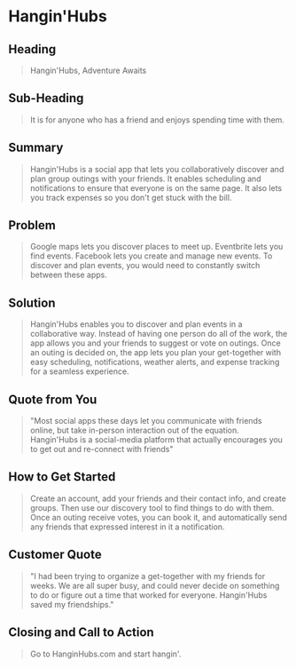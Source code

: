 # Hangin'Hubs #

<!-- 
> This material was originally posted [here](http://www.quora.com/What-is-Amazons-approach-to-product-development-and-product-management). It is reproduced here for posterities sake.

There is an approach called "working backwards" that is widely used at Amazon. They work backwards from the customer, rather than starting with an idea for a product and trying to bolt customers onto it. While working backwards can be applied to any specific product decision, using this approach is especially important when developing new products or features.

For new initiatives a product manager typically starts by writing an internal press release announcing the finished product. The target audience for the press release is the new/updated product's customers, which can be retail customers or internal users of a tool or technology. Internal press releases are centered around the customer problem, how current solutions (internal or external) fail, and how the new product will blow away existing solutions.

If the benefits listed don't sound very interesting or exciting to customers, then perhaps they're not (and shouldn't be built). Instead, the product manager should keep iterating on the press release until they've come up with benefits that actually sound like benefits. Iterating on a press release is a lot less expensive than iterating on the product itself (and quicker!).

If the press release is more than a page and a half, it is probably too long. Keep it simple. 3-4 sentences for most paragraphs. Cut out the fat. Don't make it into a spec. You can accompany the press release with a FAQ that answers all of the other business or execution questions so the press release can stay focused on what the customer gets. My rule of thumb is that if the press release is hard to write, then the product is probably going to suck. Keep working at it until the outline for each paragraph flows. 

Oh, and I also like to write press-releases in what I call "Oprah-speak" for mainstream consumer products. Imagine you're sitting on Oprah's couch and have just explained the product to her, and then you listen as she explains it to her audience. That's "Oprah-speak", not "Geek-speak".

Once the project moves into development, the press release can be used as a touchstone; a guiding light. The product team can ask themselves, "Are we building what is in the press release?" If they find they're spending time building things that aren't in the press release (overbuilding), they need to ask themselves why. This keeps product development focused on achieving the customer benefits and not building extraneous stuff that takes longer to build, takes resources to maintain, and doesn't provide real customer benefit (at least not enough to warrant inclusion in the press release).
 -->
 
## Heading ##
  > Hangin'Hubs, Adventure Awaits

## Sub-Heading ##
  > It is for anyone who has a friend and enjoys spending time with them.

## Summary ##
  > Hangin'Hubs is a social app that lets you collaboratively discover and plan group outings with your friends. It enables scheduling and notifications to ensure that everyone is on the same page. It also lets you track expenses so you don't get stuck with the bill.

## Problem ##
  > Google maps lets you discover places to meet up. Eventbrite lets you find events. Facebook lets you create and manage new events. To discover and plan events, you would need to constantly switch between these apps.

## Solution ##
  > Hangin'Hubs enables you to discover and plan events in a collaborative way. Instead of having one person do all of the work, the app allows you and your friends to suggest or vote on outings.  Once an outing is decided on, the app lets you plan your get-together with easy scheduling, notifications, weather alerts, and expense tracking for a seamless experience.


## Quote from You ##
  > "Most social apps these days let you communicate with friends online, but take in-person interaction out of the equation. Hangin'Hubs is a social-media platform that actually encourages you to get out and re-connect with friends"

## How to Get Started ##
  > Create an account, add your friends and their contact info, and create groups. Then use our discovery tool to find things to do with them. Once an outing receive votes, you can book it, and automatically send any friends that expressed interest in it a notification.

## Customer Quote ##
  > "I had been trying to organize a get-together with my friends for weeks. We are all super busy, and could never decide on something to do or figure out a time that worked for everyone.  Hangin'Hubs saved my friendships."

## Closing and Call to Action ##
  > Go to HanginHubs.com and start hangin'.